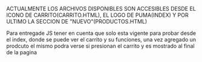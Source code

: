 ACTUALMENTE LOS ARCHIVOS DISPONIBLES SON ACCESIBLES DESDE EL ICONO DE CARRITO(CARRITO.HTML), EL LOGO DE PUMA(INDEX) Y POR ULTIMO LA SECCION DE "NUEVO"(PRODUCTOS.HTML)

Para entregade JS tener en cuenta que solo esta vigente para probar desde el index, donde se puede ver el carrito y su funciones, una vez agregado un prodcuto el mismo podra verse si presionan el carrito y es mostrado al final de la pagina

